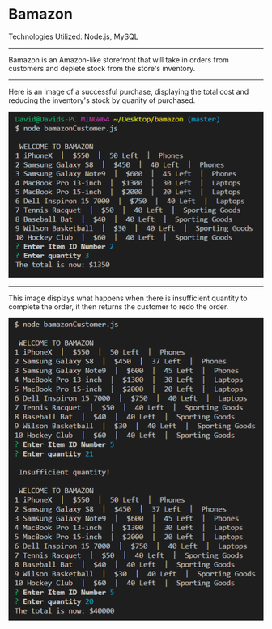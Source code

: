 # **Bamazon**

Technologies Utilized: Node.js, MySQL
__________________________________________________________________________________________

Bamazon is an Amazon-like storefront that will take in orders from customers and deplete stock from the store's inventory.
__________________________________________________________________________________________

Here is an image of a successful purchase, displaying the total cost and reducing the inventory's stock by quanity of purchased.

![Image of successful purchase](https://raw.githubusercontent.com/davidho104/bamazon/master/workingImage.PNG)
__________________________________________________________________________________________

This image displays what happens when there is insufficient quantity to complete the order, it then returns the customer to redo the order.

![Image of insufficient quantity](https://raw.githubusercontent.com/davidho104/bamazon/master/insufficientImage.PNG)
